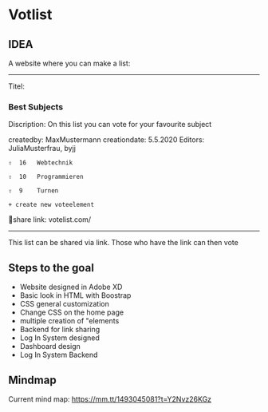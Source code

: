 # Votlist

## IDEA

A website where you can make a list:

------------------------------------

 Titel: 
### Best Subjects
Discription:
On this list you can vote for your favourite subject

createdby: MaxMustermann
creationdate: 5.5.2020
Editors: JuliaMusterfrau, byjj

```
⇧  16   Webtechnik
```
```
⇧  10   Programmieren
```
```
⇧  9    Turnen
```
```
+ create new voteelement
```

🔗share link: votelist.com/

------------------------------------


This list can be shared via link.
Those who have the link can then vote

## Steps to the goal

+ Website designed in Adobe XD
+ Basic look in HTML with Boostrap
+ CSS general customization
+ Change CSS on the home page
+ multiple creation of "elements
+ Backend for link sharing
+ Log In System designed
+ Dashboard design
+ Log In System Backend

## Mindmap
Current mind map: https://mm.tt/1493045081?t=Y2Nvz26KGz

